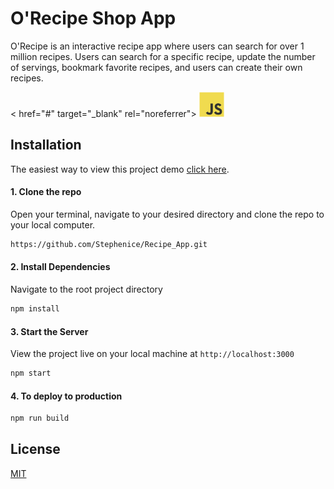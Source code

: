 # O'Recipe Shop App

O'Recipe is an interactive recipe app where users can search for over 1 million recipes. Users can search for a specific recipe, update the number of servings, bookmark favorite recipes, and users can create their own recipes.

< href="#" target="\_blank" rel="noreferrer"> <img src="https://raw.githubusercontent.com/devicons/devicon/master/icons/javascript/javascript-original.svg" alt="javascript" width="40" height="40"/>

## Installation

The easiest way to view this project demo [click here](https://recipeshop.netlify.app/).

#### 1. Clone the repo

Open your terminal, navigate to your desired directory and clone the repo to your local computer.

```bash
https://github.com/Stephenice/Recipe_App.git
```

#### 2. Install Dependencies

Navigate to the root project directory

```bash
npm install
```

#### 3. Start the Server

View the project live on your local machine at `http://localhost:3000`

```bash
npm start
```

#### 4. To deploy to production

```bash
npm run build
```

## License

[MIT](https://choosealicense.com/licenses/mit/)
